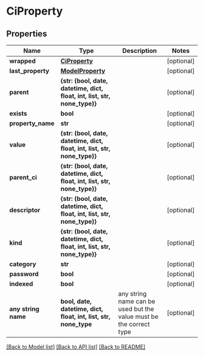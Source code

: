 # CiProperty


## Properties
Name | Type | Description | Notes
------------ | ------------- | ------------- | -------------
**wrapped** | [**CiProperty**](CiProperty.md) |  | [optional] 
**last_property** | [**ModelProperty**](ModelProperty.md) |  | [optional] 
**parent** | **{str: (bool, date, datetime, dict, float, int, list, str, none_type)}** |  | [optional] 
**exists** | **bool** |  | [optional] 
**property_name** | **str** |  | [optional] 
**value** | **{str: (bool, date, datetime, dict, float, int, list, str, none_type)}** |  | [optional] 
**parent_ci** | **{str: (bool, date, datetime, dict, float, int, list, str, none_type)}** |  | [optional] 
**descriptor** | **{str: (bool, date, datetime, dict, float, int, list, str, none_type)}** |  | [optional] 
**kind** | **{str: (bool, date, datetime, dict, float, int, list, str, none_type)}** |  | [optional] 
**category** | **str** |  | [optional] 
**password** | **bool** |  | [optional] 
**indexed** | **bool** |  | [optional] 
**any string name** | **bool, date, datetime, dict, float, int, list, str, none_type** | any string name can be used but the value must be the correct type | [optional]

[[Back to Model list]](../README.md#documentation-for-models) [[Back to API list]](../README.md#documentation-for-api-endpoints) [[Back to README]](../README.md)



